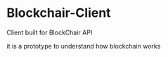 # Blockchair-Client
Client built for BlockChair API

it is a prototype to understand how blockchain works
